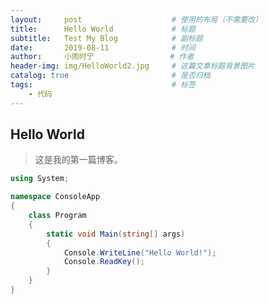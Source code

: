```yaml
---
layout:     post                    # 使用的布局（不需要改）
title:      Hello World             # 标题 
subtitle:   Test My Blog            # 副标题
date:       2019-08-11              # 时间
author:     小雨时宁                 # 作者
header-img: img/HelloWorld2.jpg     # 这篇文章标题背景图片
catalog: true                       # 是否归档
tags:                               # 标签
    - 代码
---
```


## Hello World
>这是我的第一篇博客。

```cs
using System;

namespace ConsoleApp
{
    class Program
    {
        static void Main(string[] args)
        {
            Console.WriteLine("Hello World!");
            Console.ReadKey();
        }
    }
}
```
